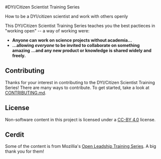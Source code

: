 #DYI/Citizen Scientist Training Series

How to be a DYI/citizen scientist and work with others openly

This DYI/Citizen Scientist Training Series teaches you the best pactieces in "working open" -- a way of working were:

- **Anyone can work on science projects without academia...**
- **...allowing _everyone_ to be invited to collaborate on something amazing**
**...and any new product or knowledge is shared widely and freely.**
    
## Contributing

Thanks for your interest in contributing to the DYI/Citizen Scientist Training Series! There are many ways to contribute. To get started, take a look at [CONTRIBUTING.md](CONTRIBUTING.md).

## License

Non-software content in this project is licensed under a [CC-BY 4.0](https://creativecommons.org/licenses/by/4.0/) license.

## Cerdit

Some of the content is from Mozillia's [Open Leadship Training Series](https://github.com/mozilla/open-leadership-training-series). A big thank you for them!
